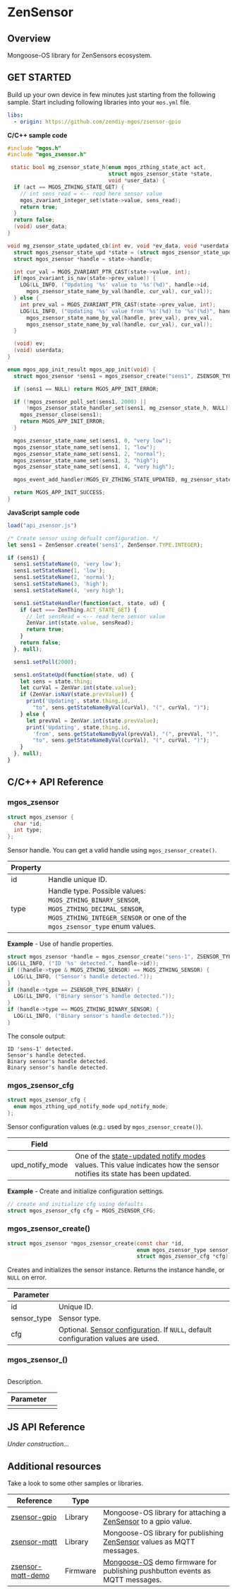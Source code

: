 # ZenSensor
## Overview
Mongoose-OS library for ZenSensors ecosystem.
## GET STARTED
Build up your own device in few minutes just starting from the following sample. Start including following libraries into your `mos.yml` file.
```yaml
libs:
  - origin: https://github.com/zendiy-mgos/zsensor-gpio
```
**C/C++ sample code**
```c
#include "mgos.h"
#include "mgos_zsensor.h"

 static bool mg_zsensor_state_h(enum mgos_zthing_state_act act,
                                struct mgos_zsensor_state *state,
                                void *user_data) {
  if (act == MGOS_ZTHING_STATE_GET) {
    // int sens_read = <-- read here sensor value
    mgos_zvariant_integer_set(state->value, sens_read);
    return true;
  }
  return false;
  (void) user_data;
}

void mg_zsensor_state_updated_cb(int ev, void *ev_data, void *userdata) {
  struct mgos_zsensor_state_upd *state = (struct mgos_zsensor_state_upd *)ev_data;
  struct mgos_zsensor *handle = state->handle;

  int cur_val = MGOS_ZVARIANT_PTR_CAST(state->value, int);
  if(mgos_zvariant_is_nav(state->prev_value)) {
    LOG(LL_INFO, ("Updating '%s' value to '%s'(%d)", handle->id, 
      mgos_zsensor_state_name_by_val(handle, cur_val), cur_val));
  } else {
    int prev_val = MGOS_ZVARIANT_PTR_CAST(state->prev_value, int);
    LOG(LL_INFO, ("Updating '%s' value from '%s'(%d) to '%s'(%d)", handle->id, 
      mgos_zsensor_state_name_by_val(handle, prev_val), prev_val,
      mgos_zsensor_state_name_by_val(handle, cur_val), cur_val));
  }

  (void) ev;
  (void) userdata;
}

enum mgos_app_init_result mgos_app_init(void) {
  struct mgos_zsensor *sens1 = mgos_zsensor_create("sens1", ZSENSOR_TYPE_INTEGER, NULL);

  if (sens1 == NULL) return MGOS_APP_INIT_ERROR;

  if (!mgos_zsensor_poll_set(sens1, 2000) || 
      !mgos_zsensor_state_handler_set(sens1, mg_zsensor_state_h, NULL)) {
    mgos_zsensor_close(sens1);
    return MGOS_APP_INIT_ERROR;
  }

  mgos_zsensor_state_name_set(sens1, 0, "very low");
  mgos_zsensor_state_name_set(sens1, 1, "low");
  mgos_zsensor_state_name_set(sens1, 2, "normal");
  mgos_zsensor_state_name_set(sens1, 3, "high");
  mgos_zsensor_state_name_set(sens1, 4, "very high");

  mgos_event_add_handler(MGOS_EV_ZTHING_STATE_UPDATED, mg_zsensor_state_updated_cb, NULL);

  return MGOS_APP_INIT_SUCCESS;
}
```
**JavaScript sample code**
```js
load("api_zsensor.js")

/* Create sensor using defualt configuration. */   
let sens1 = ZenSensor.create('sens1', ZenSensor.TYPE.INTEGER);

if (sens1) {
  sens1.setStateName(0, 'very low');
  sens1.setStateName(1, 'low');
  sens1.setStateName(2, 'normal');
  sens1.setStateName(3, 'high');
  sens1.setStateName(4, 'very high');

  sens1.setStateHandler(function(act, state, ud) {
    if (act === ZenThing.ACT_STATE_GET) {
      // let sensRead = <-- read here sensor value
      ZenVar.int(state.value, sensRead);
      return true;
    }
    return false;
  }, null);

  sens1.setPoll(2000);

  sens1.onStateUpd(function(state, ud) {
    let sens = state.thing;
    let curVal = ZenVar.int(state.value);
    if (ZenVar.isNaV(state.prevValue)) {
      print('Updating', state.thing.id,
        "to", sens.getStateNameByVal(curVal), "(", curVal, ")");    
    } else {
      let prevVal = ZenVar.int(state.prevValue);
      print('Updating', state.thing.id,
        'from', sens.getStateNameByVal(prevVal), "(", prevVal, ")",
        "to", sens.getStateNameByVal(curVal), "(", curVal, ")");
    }
  }, null);
}
```
## C/C++ API Reference
### mgos_zsensor
```c
struct mgos_zsensor {
  char *id;
  int type;
};
```
Sensor handle. You can get a valid handle using `mgos_zsensor_create()`.

|Property||
|--|--|
|id|Handle unique ID.|
|type|Handle type. Possible values: `MGOS_ZTHING_BINARY_SENSOR`, `MGOS_ZTHING_DECIMAL_SENSOR`, `MGOS_ZTHING_INTEGER_SENSOR` or one of the `mgos_zsensor_type` enum values.|

**Example** - Use of handle properties.
```c
struct mgos_zsensor *handle = mgos_zsensor_create("sens-1", ZSENSOR_TYPE_BINARY, NULL);
LOG(LL_INFO, ("ID '%s' detected.", handle->id));
if ((handle->type & MGOS_ZTHING_SENSOR) == MGOS_ZTHING_SENSOR) {
  LOG(LL_INFO, ("Sensor's handle detected."));
}
if (handle->type == ZSENSOR_TYPE_BINARY) {
  LOG(LL_INFO, ("Binary sensor's handle detected."));
}
if (handle->type == MGOS_ZTHING_BINARY_SENSOR) {
  LOG(LL_INFO, ("Binary sensor's handle detected."));
}
```
The console output:
```console
ID 'sens-1' detected.
Sensor's handle detected.
Binary sensor's handle detected.
Binary sensor's handle detected.
```
### mgos_zsensor_cfg
```c
struct mgos_zsensor_cfg {
  enum mgos_zthing_upd_notify_mode upd_notify_mode;
};
```
Sensor configuration values (e.g.: used by `mgos_zsensor_create()`).

|Field||
|--|--|
|upd_notify_mode|One of the [state-updated notify modes](https://github.com/zendiy-mgos/zthing/blob/master/README.md#enum-mgos_zthing_state_updated_notify_mode) values. This value indicates how the sensor notifies its state has been updated.|

**Example** - Create and initialize configuration settings.
```c
// create and initialize cfg using defaults
struct mgos_zsensor_cfg cfg = MGOS_ZSENSOR_CFG;
```
### mgos_zsensor_create()
```c
struct mgos_zsensor *mgos_zsensor_create(const char *id,
                                         enum mgos_zsensor_type sensor_type,
                                         struct mgos_zsensor_cfg *cfg);
```
Creates and initializes the sensor instance. Returns the instance handle, or `NULL` on error.

|Parameter||
|--|--|
|id|Unique ID.|
|sensor_type|Sensor type.|
|cfg|Optional. [Sensor configuration](https://github.com/zendiy-mgos/zsensor#mgos_zsensor_cfg). If `NULL`, default configuration values are used.|
### mgos_zsensor_()
```c

```
Description.

|Parameter||
|--|--|
|||


## JS API Reference
*Under construction...*
## Additional resources
Take a look to some other samples or libraries.

|Reference|Type||
|--|--|--|
|[zsensor-gpio](https://github.com/zendiy-mgos/zsensor-gpio)|Library|Mongoose-OS library for attaching a [ZenSensor](https://github.com/zendiy-mgos/zsensor) to a gpio value.|
|[zsensor-mqtt](https://github.com/zendiy-mgos/zsensor-mqtt)|Library|Mongoose-OS library for publishing [ZenSensor](https://github.com/zendiy-mgos/sensor) values as MQTT messages.|
|[zsensor-mqtt-demo](https://github.com/zendiy-mgos/zsensor-mqtt-demo)|Firmware|[Mongoose-OS](https://mongoose-os.com/) demo firmware for publishing pushbutton events as MQTT messages.|